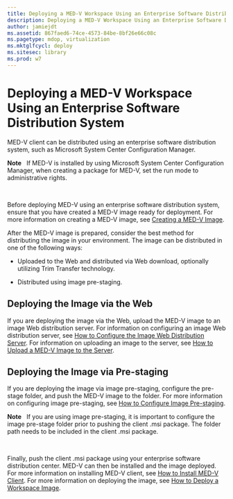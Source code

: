 ```yaml
---
title: Deploying a MED-V Workspace Using an Enterprise Software Distribution System
description: Deploying a MED-V Workspace Using an Enterprise Software Distribution System
author: jamiejdt
ms.assetid: 867faed6-74ce-4573-84be-8bf26e66c08c
ms.pagetype: mdop, virtualization
ms.mktglfcycl: deploy
ms.sitesec: library
ms.prod: w7
---
```



# Deploying a MED-V Workspace Using an Enterprise Software Distribution System


MED-V client can be distributed using an enterprise software distribution system, such as Microsoft System Center Configuration Manager.

**Note**  
If MED-V is installed by using Microsoft System Center Configuration Manager, when creating a package for MED-V, set the run mode to administrative rights.

 

Before deploying MED-V using an enterprise software distribution system, ensure that you have created a MED-V image ready for deployment. For more information on creating a MED-V image, see [Creating a MED-V Image](creating-a-med-v-image.md).

After the MED-V image is prepared, consider the best method for distributing the image in your environment. The image can be distributed in one of the following ways:

-   Uploaded to the Web and distributed via Web download, optionally utilizing Trim Transfer technology.

-   Distributed using image pre-staging.

## Deploying the Image via the Web


If you are deploying the image via the Web, upload the MED-V image to an image Web distribution server. For information on configuring an image Web distribution server, see [How to Configure the Image Web Distribution Server](how-to-configure-the-image-web-distribution-server.md). For information on uploading an image to the server, see [How to Upload a MED-V Image to the Server](how-to-upload-a-med-v-image-to-the-server.md).

## Deploying the Image via Pre-staging


If you are deploying the image via image pre-staging, configure the pre-stage folder, and push the MED-V image to the folder. For more information on configuring image pre-staging, see [How to Configure Image Pre-staging](how-to-configure-image-pre-staging.md).

**Note**  
If you are using image pre-staging, it is important to configure the image pre-stage folder prior to pushing the client .msi package. The folder path needs to be included in the client .msi package.

 

Finally, push the client .msi package using your enterprise software distribution center. MED-V can then be installed and the image deployed. For more information on installing MED-V client, see [How to Install MED-V Client](how-to-install-med-v-clientesds.md). For more information on deploying the image, see [How to Deploy a Workspace Image](how-to-deploy-a-workspace-imageesds.md).

 

 





